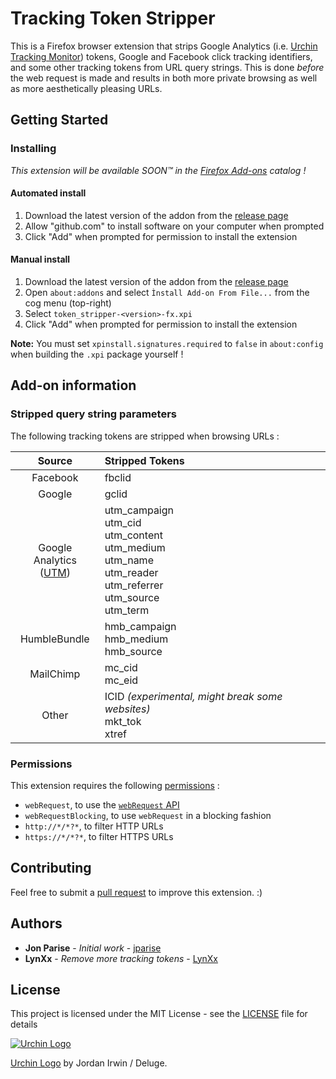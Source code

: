 # Tracking Token Stripper
This is a Firefox browser extension that strips Google Analytics
(i.e. [Urchin Tracking Monitor][utm]) tokens, Google and Facebook click
tracking identifiers, and some other tracking tokens from URL query strings. This is done *before* the web request is made and results in both more private browsing as well as more aesthetically pleasing URLs.

## Getting Started
### Installing
*This extension will be available SOON™ in the [Firefox Add-ons] catalog !*
#### Automated install
1. Download the latest version of the addon from the [release page]
2. Allow "github.com" to install software on your computer when prompted
3. Click "Add" when prompted for permission to install the extension

#### Manual install
1. Download the latest version of the addon from the [release page]
2. Open `about:addons` and select `Ìnstall Add-on From File...` from the cog menu (top-right)
3. Select `token_stripper-<version>-fx.xpi`
4. Click "Add" when prompted for permission to install the extension

**Note:** You must set `xpinstall.signatures.required` to `false` in `about:config` when building the `.xpi` package yourself !

## Add-on information
### Stripped query string parameters
The following tracking tokens are stripped when browsing URLs :

| Source | Stripped Tokens |
| :---: | :--- |
| Facebook | fbclid |
| Google | gclid |
| Google Analytics<br />([UTM]) | utm_campaign<br />utm_cid<br />utm_content<br />utm_medium<br />utm_name<br />utm_reader<br />utm_referrer<br />utm_source<br />utm_term |
| HumbleBundle | hmb_campaign<br />hmb_medium<br />hmb_source |
| MailChimp | mc_cid<br />mc_eid |
| Other | ICID *(experimental, might break some websites)* <br />mkt_tok<br />xtref |

### Permissions
This extension requires the following [permissions] :
 - `webRequest`, to use the [`webRequest` API][webRequest]
 - `webRequestBlocking`, to use `webRequest` in a blocking fashion
 - `http://*/*?*`, to filter HTTP URLs
 - `https://*/*?*`, to filter HTTPS URLs

## Contributing
Feel free to submit a [pull request](https://github.com/LynXx-Meow/firefox-token-stripper/pulls) to improve this extension. :)

## Authors
* **Jon Parise** - *Initial work* - [jparise](https://github.com/jparise)
* **LynXx** - *Remove more tracking tokens* - [LynXx](https://github.com/LynXx-Meow)

## License
This project is licensed under the MIT License - see the [LICENSE](LICENSE) file for details

[![Urchin Logo](icon-128.png "Urchin Logo")](http://www.openclipart.org/detail/69997)

[Urchin Logo](http://www.openclipart.org/detail/69997) by Jordan Irwin / Deluge.

[release page]: https://github.com/LynXx-Meow/firefox-token-stripper/releases/latest
[Firefox Add-ons]: https://addons.mozilla.org
[utm]: https://en.wikipedia.org/wiki/UTM_parameters
[addons]: https://addons.mozilla.org/addon/utm-tracking-token-stripper/
[permissions]: https://developer.mozilla.org/en-US/docs/Mozilla/Add-ons/WebExtensions/manifest.json/permissions
[webRequest]: https://developer.mozilla.org/en-US/docs/Mozilla/Add-ons/WebExtensions/API/webRequest
